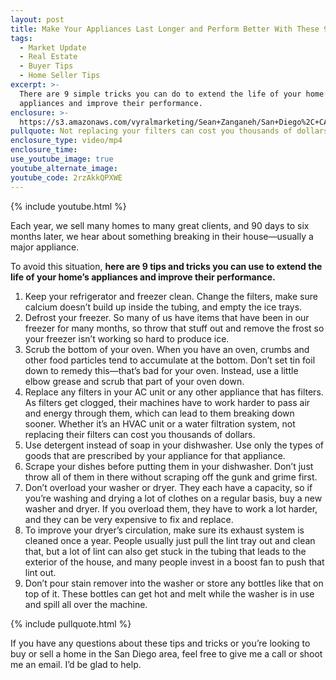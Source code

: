 ```yaml
---
layout: post
title: Make Your Appliances Last Longer and Perform Better With These 9 Tricks
tags:
  - Market Update
  - Real Estate
  - Buyer Tips
  - Home Seller Tips
excerpt: >-
  There are 9 simple tricks you can do to extend the life of your home’s
  appliances and improve their performance.
enclosure: >-
  https://s3.amazonaws.com/vyralmarketing/Sean+Zanganeh/San+Diego%2C+CA+Real+Estate+Extend+the+Life+of+Appliances.mp4
pullquote: Not replacing your filters can cost you thousands of dollars.
enclosure_type: video/mp4
enclosure_time:
use_youtube_image: true
youtube_alternate_image:
youtube_code: 2rzAkkQPXWE
---
```



{% include youtube.html %}

Each year, we sell many homes to many great clients, and 90 days to six months later, we hear about something breaking in their house—usually a major appliance.

To avoid this situation, **here are 9 tips and tricks you can use to extend the life of your home’s appliances and improve their performance.**

1. Keep your refrigerator and freezer clean. Change the filters, make sure calcium doesn’t build up inside the tubing, and empty the ice trays.
2. Defrost your freezer. So many of us have items that have been in our freezer for many months, so throw that stuff out and remove the frost so your freezer isn’t working so hard to produce ice.
3. Scrub the bottom of your oven. When you have an oven, crumbs and other food particles tend to accumulate at the bottom. Don’t set tin foil down to remedy this—that’s bad for your oven. Instead, use a little elbow grease and scrub that part of your oven down.
4. Replace any filters in your AC unit or any other appliance that has filters. As filters get clogged, their machines have to work harder to pass air and energy through them, which can lead to them breaking down sooner. Whether it’s an HVAC unit or a water filtration system, not replacing their filters can cost you thousands of dollars.
5. Use detergent instead of soap in your dishwasher. Use only the types of goods that are prescribed by your appliance for that appliance.
6. Scrape your dishes before putting them in your dishwasher. Don’t just throw all of them in there without scraping off the gunk and grime first.
7. Don’t overload your washer or dryer. They each have a capacity, so if you’re washing and drying a lot of clothes on a regular basis, buy a new washer and dryer. If you overload them, they have to work a lot harder, and they can be very expensive to fix and replace.
8. To improve your dryer’s circulation, make sure its exhaust system is cleaned once a year. People usually just pull the lint tray out and clean that, but a lot of lint can also get stuck in the tubing that leads to the exterior of the house, and many people invest in a boost fan to push that lint out.
9. Don’t pour stain remover into the washer or store any bottles like that on top of it. These bottles can get hot and melt while the washer is in use and spill all over the machine.

{% include pullquote.html %}

If you have any questions about these tips and tricks or you’re looking to buy or sell a home in the San Diego area, feel free to give me a call or shoot me an email. I’d be glad to help.